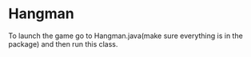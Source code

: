 # Hangman

To launch the game go to Hangman.java(make sure everything is in the package) and then run this class.
